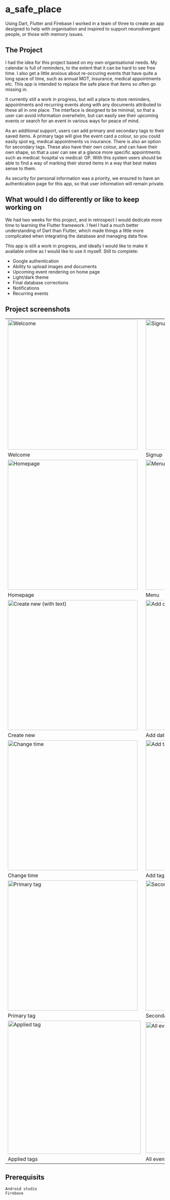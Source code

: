 # a_safe_place

Using Dart, Flutter and Firebase I worked in a team of three to create an app designed to help with organisation and inspired to support neurodivergent people, or those with memory issues.


## The Project
I had the idea for this project based on my own organisational needs. My calendar is full of reminders, to the extent that it can be hard to see free time. I also get a little anxious about re-occuring events that have quite a long space of time, such as annual MOT, insurance, medical appointments etc. This app is intended to replace the safe place that items so often go missing in. 

It currently still a work in progress, but will a place to store reminders, appointments and recurring events along with any documents attributed to these all in one place. The interface is designed to be minimal, so that a user can avoid information overwhelm, but can easily see their upcoming events or search for an event in various ways for peace of mind.

As an additional support, users can add primary and secondary tags to their saved items. A primary tage will give the event card a colour, so you could easily spot eg, medical appointments vs insurance. There is also an option for secondary tags. These also have their own colour, and can have their own shape, so that a user can see at a glance more specific appointments such as medical: hospital vs medical: GP. With this system users should be able to find a way of marking their stored items in a way that best makes sense to them.

As security for personal information was a priority, we ensured to have an authentication page for this app, so that user information will remain private.


## What would I do differently or like to keep working on
We had two weeks for this project, and in retrospect I would dedicate more time to learning the Flutter framework. I feel I had a much better understanding of Dart than Flutter, which made things a little more complicated when integrating the database and managing data flow. 

This app is still a work in progress, and ideally I would like to make it available online as I would like to use it myself. Still to complete:
- Google authentication
- Ability to upload images and documents
- Upcoming event rendering on home page
- Light/dark theme
- Final database corrections
- Notifications
- Recurring events


## Project screenshots

|          |           |           |
| -------- | --------- | --------- |
| <img width="410" alt="Welcome" src="https://github.com/frasey/a_safe_place/assets/129194569/66f55748-ec40-4ff9-8c10-0a525fc3910c"> | <img width="410" alt="Signup" src="https://github.com/frasey/a_safe_place/assets/129194569/fdc8ee05-3125-48e7-b6e8-23913b430c2f"> | <img width="410" alt="Login" src="https://github.com/frasey/a_safe_place/assets/129194569/fb0f4489-7b4c-44ee-9ccf-651984c181cd"> |
| Welcome | Signup | Login |
| <img width="410" alt="Homepage" src="https://github.com/frasey/a_safe_place/assets/129194569/938d39da-71dc-41c6-8d86-78c9f03955da"> | <img width="410" alt="Menu" src="https://github.com/frasey/a_safe_place/assets/129194569/f198646f-943a-4fbf-afe8-5495b5b5a612"> | <img width="410" alt="Profile" src="https://github.com/frasey/a_safe_place/assets/129194569/e62affba-5f3f-446e-aee9-b0f220fce3fe"> |
| Homepage | Menu | Profile
| <img width="410" alt="Create new (with text)" src="https://github.com/frasey/a_safe_place/assets/129194569/a8bb902a-6422-4b1e-97ff-5d29d6c7581c"> | <img width="410" alt="Add date and time" src="https://github.com/frasey/a_safe_place/assets/129194569/15712279-93af-4ded-909c-5d4da0649e20"> | <img width="410" alt="Change date" src="https://github.com/frasey/a_safe_place/assets/129194569/fbd05956-3bc9-4857-987f-6e5e4daefcfa"> |
| Create new | Add date/time | Change date |
| <img width="410" alt="Change time" src="https://github.com/frasey/a_safe_place/assets/129194569/fb11d5f9-723e-4060-9d8d-b1ac337791d1"> | <img width="410" alt="Add tags" src="https://github.com/frasey/a_safe_place/assets/129194569/4cacb933-a83d-4c53-9fa7-d8d0c1d088fb"> | <img width="410" alt="Tag colour selector" src="https://github.com/frasey/a_safe_place/assets/129194569/1daadaa4-7c33-47ad-895b-d1367c3fdba1"> |
| Change time | Add tags | Colour selector |
| <img width="410" alt="Primary tag" src="https://github.com/frasey/a_safe_place/assets/129194569/44a8abf0-36e2-4dc3-a010-bef9a543518d"> | <img width="410" alt="Secondary tag" src="https://github.com/frasey/a_safe_place/assets/129194569/f9895827-502c-48b4-a91d-89696118d15e"> | <img width="410" alt="Tag selector" src="https://github.com/frasey/a_safe_place/assets/129194569/42b419d8-19e9-4dfa-bf67-b321c5b5000c"> |
| Primary tag | Secondary tag | Selected tags |
| <img width="420" alt="Applied tag" src="https://github.com/frasey/a_safe_place/assets/129194569/eef924a2-e87b-4cef-b02a-1318a06bb879"> | <img width="413" alt="All events" src="https://github.com/frasey/a_safe_place/assets/129194569/d02a76db-b6b1-4a83-ad50-e4c963eee5b9"> |   |
| Applied tags | All events |    |



## Prerequisits
```
Android studio
Firebase
```
